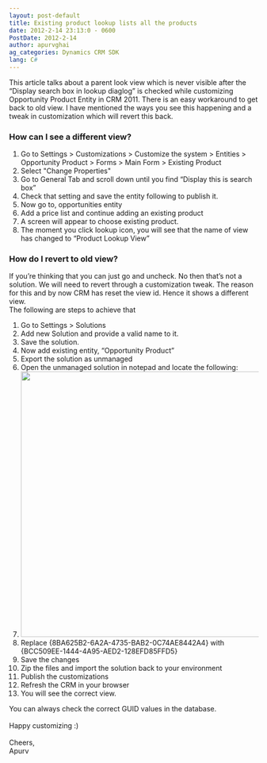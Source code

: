 ```yaml
---
layout: post-default
title: Existing product lookup lists all the products
date: 2012-2-14 23:13:0 - 0600
PostDate: 2012-2-14
author: apurvghai
ag_categories: Dynamics CRM SDK
lang: C#
---
```

<div class="blogSite">
<p>This article talks about a parent look view which is never visible after the &ldquo;Display search box in lookup diaglog&rdquo; is checked while customizing Opportunity Product Entity in CRM 2011. There is an easy workaround to get back to old view. I have mentioned the ways you see this happening and a tweak in customization which will revert this back.</p>
<h3>How can I see a different view?</h3>
<ol type="1">
<li>Go to Settings &gt; Customizations &gt; Customize the system &gt; Entities &gt; Opportunity Product &gt; Forms &gt; Main Form &gt; Existing Product</li>
<li>Select "Change Properties"</li>
<li>Go to General Tab and scroll down until you find &ldquo;Display this is search box&rdquo;</li>
<li>Check that setting and save the entity following to publish it.</li>
<li>Now go to, opportunities entity</li>
<li>Add a price list and continue adding an existing product</li>
<li>A screen will appear to choose existing product.</li>
<li>The moment you click lookup icon, you will see that the name of view has changed to &ldquo;Product Lookup View&rdquo;</li>
</ol>
<h3>How do I revert to old view?</h3>
If you&rsquo;re thinking that you can just go and uncheck. No then that&rsquo;s not a solution. We will need to revert through a customization tweak. The reason for this and by now CRM has reset the view id. Hence it shows a different view. <br />The following are steps to achieve that<ol type="1">
<li>Go to Settings &gt; Solutions</li>
<li>Add new Solution and provide a valid name to it.</li>
<li>Save the solution.</li>
<li>Now add existing entity, &ldquo;Opportunity Product&rdquo;</li>
<li>Export the solution as unmanaged</li>
<li>Open the unmanaged solution in notepad and locate the following:</li>
<li><img width="535" src="https://msdnshared.blob.core.windows.net/media/MSDNBlogsFS/prod.evol.blogs.msdn.com/CommunityServer.Blogs.Components.WeblogFiles/00/00/01/45/90/3443.Lookupview.png" border="0" /></li>
<li>Replace <span class="sourceCode">{8BA625B2-6A2A-4735-BAB2-0C74AE8442A4}</span> with <span class="sourceCode">{BCC509EE-1444-4A95-AED2-128EFD85FFD5}</span></li>
<li>Save the changes</li>
<li>Zip the files and import the solution back to your environment</li>
<li>Publish the customizations</li>
<li>Refresh the CRM in your browser</li>
<li>You will see the correct view.</li>
</ol>You can always check the correct GUID values in the database. <br /><br /> Happy customizing :) <br /><br /> Cheers,<br /> Apurv</div>
